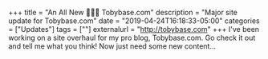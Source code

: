 +++
title = "An All New 👨🏻‍💻 Tobybase.com"
description = "Major site update for Tobybase.com"
date = "2019-04-24T16:18:33-05:00"
categories = ["Updates"]
tags = [""]
externalurl = "http://tobybase.com"
+++
I've been working on a site overhaul for my pro blog, Tobybase.com. Go check it out and tell me what you think! Now just need some new content…